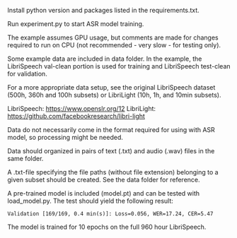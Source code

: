 Install python version and packages listed in the requirements.txt.

Run experiment.py to start ASR model training.

The example assumes GPU usage, but comments are made for changes required to run on CPU (not recommended - very slow - for testing only).

Some example data are included in data folder. In the example, the LibriSpeech val-clean portion is used for training and LibriSpeech test-clean for validation.

For a more appropriate data setup, see the original LibriSpeech dataset (500h, 360h and 100h subsets) or LibriLight (10h, 1h, and 10min subsets).

LibriSpeech: https://www.openslr.org/12
LibriLight: https://github.com/facebookresearch/libri-light

Data do not necessarily come in the format required for using with ASR model, so processing might be needed.

Data should organized in pairs of text (.txt) and audio (.wav) files in the same folder.

A .txt-file specifying the file paths (without file extension) belonging to a given subset should be created. See the data folder for reference.

A pre-trained model is included (model.pt) and can be tested with load_model.py. The test should yield the following result:

```
Validation [169/169, 0.4 min(s)]: Loss=0.056, WER=17.24, CER=5.47
```

The model is trained for 10 epochs on the full 960 hour LibriSpeech.